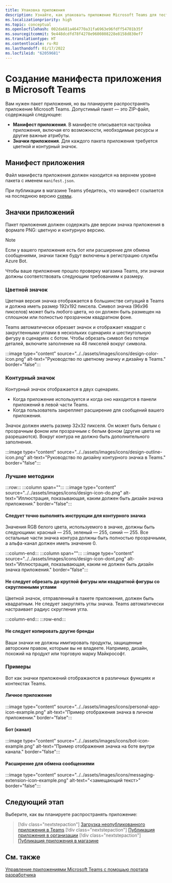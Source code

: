 ```yaml
---
title: Упаковка приложения
description: Узнайте, как упаковать приложение Microsoft Teams для тестирования, отправки и публикации в магазине.
ms.localizationpriority: high
ms.topic: conceptual
ms.openlocfilehash: 002da681a464770a31fa6963e96fdff54701b35f
ms.sourcegitcommit: 9e448dcdfd78f4278e9600808228e8158d830ef7
ms.translationtype: HT
ms.contentlocale: ru-RU
ms.lasthandoff: 01/17/2022
ms.locfileid: "62059681"
---
```

# <a name="create-a-microsoft-teams-app-package"></a>Создание манифеста приложения в Microsoft Teams

Вам нужен пакет приложения, но вы планируете распространять приложение Microsoft Teams. Допустимый пакет — это ZIP-файл, содержащий следующее:

* **Манифест приложения**. В манифесте описывается настройка приложения, включая его возможности, необходимые ресурсы и другие важные атрибуты.
* **Значки приложения**. Для каждого пакета приложения требуется цветной и контурный значок.

## <a name="app-manifest"></a>Манифест приложения

Файл манифеста приложения должен находится на верхнем уровне пакета с именем `manifest.json`. 

При публикации в магазине Teams убедитесь, что манифест ссылается на последнюю версию [схемы](~/resources/schema/manifest-schema.md).

## <a name="app-icons"></a>Значки приложений

Пакет приложения должен содержать две версии значка приложения в формате PNG: цветную и контурную версию.

> [!Note]
> Если у вашего приложения есть бот или расширение для обмена сообщениями, значки также будут включены в регистрацию службы Azure Bot.

Чтобы ваше приложение прошло проверку магазина Teams, эти значки должны соответствовать следующим требованиям к размеру.

### <a name="color-icon"></a>Цветной значок

Цветная версия значка отображается в большинстве ситуаций в Teams и должна иметь размер 192x192 пиксела. Символ значка (96x96 пикселов) может быть любого цвета, но он должен быть размещен на сплошном или полностью прозрачном квадратном фоне.

Teams автоматически обрезает значок и отображает квадрат с закругленными углами в нескольких сценариях и шестиугольную фигуру в сценариях с ботом. Чтобы обрезать символ без потери деталей, включите заполнение на 48 пикселей вокруг символа.

:::image type="content" source="../../assets/images/icons/design-color-icon.png" alt-text="Руководство по цветному значку и дизайну в Teams." border="false":::

### <a name="outline-icon"></a>Контурный значок

Контурный значок отображается в двух сценариях.

* Когда приложение используется и когда оно находится в панели приложений в левой части Teams.
* Когда пользователь закрепляет расширение для сообщений вашего приложения.

Значок должен иметь размер 32x32 пикселя. Он может быть белым с прозрачным фоном или прозрачным с белым фоном (другие цвета не разрешаются). Вокруг контура не должно быть дополнительного заполнения.

:::image type="content" source="../../assets/images/icons/design-outline-icon.png" alt-text="Руководство по дизайну контурного значка в Teams." border="false":::

### <a name="best-practices"></a>Лучшие методики

:::row:::
   :::column span="":::
:::image type="content" source="../../assets/images/icons/design-icon-do.png" alt-text="Иллюстрация, показывающая, каким должен быть дизайн значка приложения." border="false":::

#### <a name="do-follow-the-precise-outline-icon-guidelines"></a>Следует точно выполнять инструкции для контурного значка

Значения RGB белого цвета, используемого в значке, должны быть следующими: красный — 255, зеленый — 255, синий — 255. Все остальные части значка контура должны быть полностью прозрачными, а альфа-канал должен иметь значение 0.

   :::column-end:::
   :::column span="":::
:::image type="content" source="../../assets/images/icons/design-icon-dont.png" alt-text="Иллюстрация, показывающая, каким не должен быть дизайн значка приложения." border="false":::

#### <a name="dont-crop-in-a-circular-or-rounded-square-shape"></a>Не следует обрезать до круглой фигуры или квадратной фигуры со скругленными углами

Цветной значок, отправленный в пакете приложения, должен быть квадратным. Не следует закруглять углы значка. Teams автоматически настраивает радиус скругления угла.

   :::column-end:::
:::row-end:::

#### <a name="dont-copy-other-brands"></a>Не следует копировать другие бренды

Ваши значки не должны имитировать продукты, защищенные авторским правом, которым вы не владеете. Например, дизайн, похожий на продукт или торговую марку Майкрософт.

### <a name="examples"></a>Примеры

Вот как значки приложений отображаются в различных функциях и контекстах Teams.

#### <a name="personal-app"></a>Личное приложение

:::image type="content" source="../../assets/images/icons/personal-app-icon-example.png" alt-text="Пример отображения значка в личном приложении." border="false":::

#### <a name="bot-channel"></a>Бот (канал)

:::image type="content" source="../../assets/images/icons/bot-icon-example.png" alt-text="Пример отображения значка на боте внутри канала." border="false":::

#### <a name="messaging-extension"></a>Расширение для обмена сообщениями

:::image type="content" source="../../assets/images/icons/messaging-extension-icon-example.png" alt-text="<замещающий текст>" border="false":::

## <a name="next-step"></a>Следующий этап

Выберите, как вы планируете распространять приложение:

> [!div class="nextstepaction"]
> [Загрузка неопубликованного приложения в Teams](~/concepts/deploy-and-publish/apps-upload.md)
> [!div class="nextstepaction"]
> [Публикация приложения в организации](/MicrosoftTeams/tenant-apps-catalog-teams?toc=/microsoftteams/platform/toc.json&bc=/MicrosoftTeams/breadcrumb/toc.json)
> [!div class="nextstepaction"]
> [Публикация приложения в магазине](~/concepts/deploy-and-publish/appsource/publish.md)

## <a name="see-also"></a>См. также

[Управление приложениями Microsoft Teams с помощью портала разработчика](~/concepts/build-and-test/teams-developer-portal.md)
